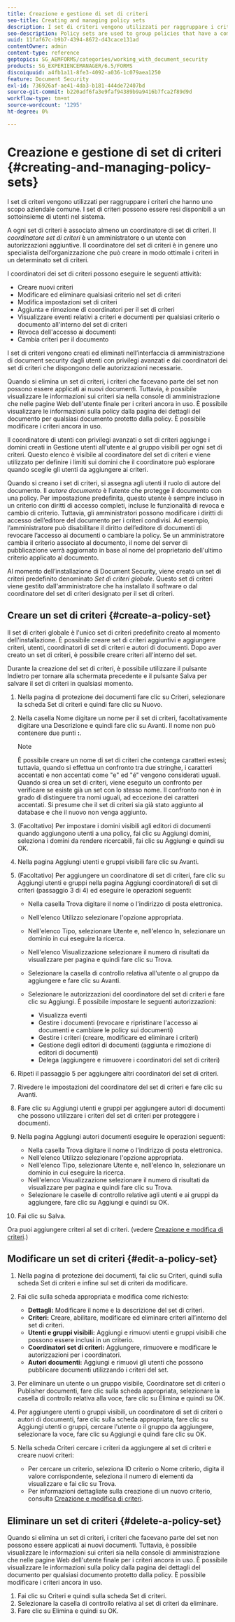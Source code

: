 ```yaml
---
title: Creazione e gestione di set di criteri
seo-title: Creating and managing policy sets
description: I set di criteri vengono utilizzati per raggruppare i criteri che hanno uno scopo aziendale comune. È possibile creare, modificare ed eliminare i criteri in un set di criteri.
seo-description: Policy sets are used to group policies that have a common business purpose. You can create, edit and delete policies in a policy set.
uuid: 11faf67c-b9b7-4394-8672-d43cace131ad
contentOwner: admin
content-type: reference
geptopics: SG_AEMFORMS/categories/working_with_document_security
products: SG_EXPERIENCEMANAGER/6.5/FORMS
discoiquuid: a4fb1a11-8fe3-4092-a036-1c079aea1250
feature: Document Security
exl-id: 736926af-ae41-4da3-b181-444de72407bd
source-git-commit: b220adf6fa3e9faf94389b9a9416b7fca2f89d9d
workflow-type: tm+mt
source-wordcount: '1295'
ht-degree: 0%

---
```


# Creazione e gestione di set di criteri {#creating-and-managing-policy-sets}

I set di criteri vengono utilizzati per raggruppare i criteri che hanno uno scopo aziendale comune. I set di criteri possono essere resi disponibili a un sottoinsieme di utenti nel sistema.

A ogni set di criteri è associato almeno un coordinatore di set di criteri. Il *coordinatore set di criteri* è un amministratore o un utente con autorizzazioni aggiuntive. Il coordinatore del set di criteri è in genere uno specialista dell’organizzazione che può creare in modo ottimale i criteri in un determinato set di criteri.

I coordinatori dei set di criteri possono eseguire le seguenti attività:

* Creare nuovi criteri
* Modificare ed eliminare qualsiasi criterio nel set di criteri
* Modifica impostazioni set di criteri
* Aggiunta e rimozione di coordinatori per il set di criteri
* Visualizzare eventi relativi a criteri e documenti per qualsiasi criterio o documento all&#39;interno del set di criteri
* Revoca dell&#39;accesso ai documenti
* Cambia criteri per il documento

I set di criteri vengono creati ed eliminati nell’interfaccia di amministrazione di document security dagli utenti con privilegi avanzati e dai coordinatori dei set di criteri che dispongono delle autorizzazioni necessarie.

Quando si elimina un set di criteri, i criteri che facevano parte del set non possono essere applicati ai nuovi documenti. Tuttavia, è possibile visualizzare le informazioni sui criteri sia nella console di amministrazione che nelle pagine Web dell&#39;utente finale per i criteri ancora in uso. È possibile visualizzare le informazioni sulla policy dalla pagina dei dettagli del documento per qualsiasi documento protetto dalla policy. È possibile modificare i criteri ancora in uso.

Il coordinatore di utenti con privilegi avanzati o set di criteri aggiunge i domini creati in Gestione utenti all&#39;utente e al gruppo visibili per ogni set di criteri. Questo elenco è visibile al coordinatore del set di criteri e viene utilizzato per definire i limiti sui domini che il coordinatore può esplorare quando sceglie gli utenti da aggiungere ai criteri.

Quando si creano i set di criteri, si assegna agli utenti il ruolo di autore del documento. Il *autore documento* è l’utente che protegge il documento con una policy. Per impostazione predefinita, questo utente è sempre incluso in un criterio con diritti di accesso completi, incluse le funzionalità di revoca e cambio di criterio. Tuttavia, gli amministratori possono modificare i diritti di accesso dell’editore del documento per i criteri condivisi. Ad esempio, l’amministratore può disabilitare il diritto dell’editore di documenti di revocare l’accesso ai documenti o cambiare la policy. Se un amministratore cambia il criterio associato al documento, il nome del server di pubblicazione verrà aggiornato in base al nome del proprietario dell&#39;ultimo criterio applicato al documento.

Al momento dell’installazione di Document Security, viene creato un set di criteri predefinito denominato *Set di criteri globale*. Questo set di criteri viene gestito dall&#39;amministratore che ha installato il software o dal coordinatore del set di criteri designato per il set di criteri.

## Creare un set di criteri {#create-a-policy-set}

Il set di criteri globale è l&#39;unico set di criteri predefinito creato al momento dell&#39;installazione. È possibile creare set di criteri aggiuntivi e aggiungere criteri, utenti, coordinatori di set di criteri e autori di documenti. Dopo aver creato un set di criteri, è possibile creare criteri all&#39;interno del set.

Durante la creazione del set di criteri, è possibile utilizzare il pulsante Indietro per tornare alla schermata precedente e il pulsante Salva per salvare il set di criteri in qualsiasi momento.

1. Nella pagina di protezione dei documenti fare clic su Criteri, selezionare la scheda Set di criteri e quindi fare clic su Nuovo.
1. Nella casella Nome digitare un nome per il set di criteri, facoltativamente digitare una Descrizione e quindi fare clic su Avanti. Il nome non può contenere due punti **:**.

   >[!NOTE]
   >
   >È possibile creare un nome di set di criteri che contenga caratteri estesi; tuttavia, quando si effettua un confronto tra due stringhe, i caratteri accentati e non accentati come &quot;e&quot; ed &quot;é&quot; vengono considerati uguali. Quando si crea un set di criteri, viene eseguito un confronto per verificare se esiste già un set con lo stesso nome. Il confronto non è in grado di distinguere tra nomi uguali, ad eccezione dei caratteri accentati. Si presume che il set di criteri sia già stato aggiunto al database e che il nuovo non venga aggiunto.

1. (Facoltativo) Per impostare i domini visibili agli editori di documenti quando aggiungono utenti a una policy, fai clic su Aggiungi domini, seleziona i domini da rendere ricercabili, fai clic su Aggiungi e quindi su OK.
1. Nella pagina Aggiungi utenti e gruppi visibili fare clic su Avanti.
1. (Facoltativo) Per aggiungere un coordinatore di set di criteri, fare clic su Aggiungi utenti e gruppi nella pagina Aggiungi coordinatore/i di set di criteri (passaggio 3 di 4) ed eseguire le operazioni seguenti:

   * Nella casella Trova digitare il nome o l&#39;indirizzo di posta elettronica.
   * Nell&#39;elenco Utilizzo selezionare l&#39;opzione appropriata.
   * Nell&#39;elenco Tipo, selezionare Utente e, nell&#39;elenco In, selezionare un dominio in cui eseguire la ricerca.
   * Nell&#39;elenco Visualizzazione selezionare il numero di risultati da visualizzare per pagina e quindi fare clic su Trova.
   * Selezionare la casella di controllo relativa all&#39;utente o al gruppo da aggiungere e fare clic su Avanti.
   * Selezionare le autorizzazioni del coordinatore del set di criteri e fare clic su Aggiungi. È possibile impostare le seguenti autorizzazioni:

      * Visualizza eventi
      * Gestire i documenti (revocare e ripristinare l&#39;accesso ai documenti e cambiare le policy sui documenti)
      * Gestire i criteri (creare, modificare ed eliminare i criteri)
      * Gestione degli editori di documenti (aggiunta e rimozione di editori di documenti)
      * Delega (aggiungere e rimuovere i coordinatori del set di criteri)

1. Ripeti il passaggio 5 per aggiungere altri coordinatori del set di criteri.
1. Rivedere le impostazioni del coordinatore del set di criteri e fare clic su Avanti.
1. Fare clic su Aggiungi utenti e gruppi per aggiungere autori di documenti che possono utilizzare i criteri del set di criteri per proteggere i documenti.
1. Nella pagina Aggiungi autori documenti eseguire le operazioni seguenti:

   * Nella casella Trova digitare il nome o l&#39;indirizzo di posta elettronica.
   * Nell&#39;elenco Utilizzo selezionare l&#39;opzione appropriata.
   * Nell&#39;elenco Tipo, selezionare Utente e, nell&#39;elenco In, selezionare un dominio in cui eseguire la ricerca.
   * Nell&#39;elenco Visualizzazione selezionare il numero di risultati da visualizzare per pagina e quindi fare clic su Trova.
   * Selezionare le caselle di controllo relative agli utenti e ai gruppi da aggiungere, fare clic su Aggiungi e quindi su OK.

1. Fai clic su Salva.

Ora puoi aggiungere criteri al set di criteri. (vedere [Creazione e modifica di criteri](/help/forms/using/admin-help/creating-policies.md#creating-and-editing-policies).)

## Modificare un set di criteri {#edit-a-policy-set}

1. Nella pagina di protezione dei documenti, fai clic su Criteri, quindi sulla scheda Set di criteri e infine sul set di criteri da modificare.
1. Fai clic sulla scheda appropriata e modifica come richiesto:

   * **Dettagli:** Modificare il nome e la descrizione del set di criteri.
   * **Criteri:** Creare, abilitare, modificare ed eliminare criteri all’interno del set di criteri.
   * **Utenti e gruppi visibili:** Aggiungi e rimuovi utenti e gruppi visibili che possono essere inclusi in un criterio.
   * **Coordinatori set di criteri:** Aggiungere, rimuovere e modificare le autorizzazioni per i coordinatori.
   * **Autori documenti:** Aggiungi e rimuovi gli utenti che possono pubblicare documenti utilizzando i criteri del set.

1. Per eliminare un utente o un gruppo visibile, Coordinatore set di criteri o Publisher documenti, fare clic sulla scheda appropriata, selezionare la casella di controllo relativa alla voce, fare clic su Elimina e quindi su OK.
1. Per aggiungere utenti o gruppi visibili, un coordinatore di set di criteri o autori di documenti, fare clic sulla scheda appropriata, fare clic su Aggiungi utenti o gruppi, cercare l&#39;utente o il gruppo da aggiungere, selezionare la voce, fare clic su Aggiungi e quindi fare clic su OK.
1. Nella scheda Criteri cercare i criteri da aggiungere al set di criteri e creare nuovi criteri:

   * Per cercare un criterio, seleziona ID criterio o Nome criterio, digita il valore corrispondente, seleziona il numero di elementi da visualizzare e fai clic su Trova.
   * Per informazioni dettagliate sulla creazione di un nuovo criterio, consulta [Creazione e modifica di criteri](/help/forms/using/admin-help/creating-policies.md#creating-and-editing-policies).

## Eliminare un set di criteri {#delete-a-policy-set}

Quando si elimina un set di criteri, i criteri che facevano parte del set non possono essere applicati ai nuovi documenti. Tuttavia, è possibile visualizzare le informazioni sui criteri sia nella console di amministrazione che nelle pagine Web dell&#39;utente finale per i criteri ancora in uso. È possibile visualizzare le informazioni sulla policy dalla pagina dei dettagli del documento per qualsiasi documento protetto dalla policy. È possibile modificare i criteri ancora in uso.

1. Fai clic su Criteri e quindi sulla scheda Set di criteri.
1. Selezionare la casella di controllo relativa al set di criteri da eliminare.
1. Fare clic su Elimina e quindi su OK.

